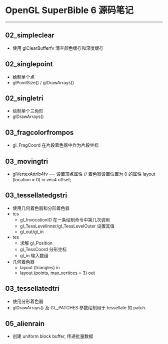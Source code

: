 # OpenGL SuperBible 6 源码笔记
-------------------------------------------
## 02_simpleclear
* 使用 glClearBufferfv 清空颜色缓存和深度缓存

## 02_singlepoint
* 绘制单个点
* glPointSize() / glDrawArrays()

## 02_singletri
* 绘制单个三角形
* glDrawArrays()

## 03_fragcolorfrompos
* gl_FragCoord 在片段着色器中作为片段坐标

## 03_movingtri
* glVertexAttrib4fv --- 设置顶点属性
	// 着色器设置位置为 0 的属性
	layout (location = 0) in vec4 offset;

## 03_tessellatedgstri
* 使用几何着色器和分形着色器
* tcs
	- gl_InvocationID 在一条绘制命令中第几次调用
	- gl_TessLevelInner/gl_TessLevelOuter 设置其值
	- gl_out/gl_in
* tes
	- 求解 gl_Position
	- gl_TessCoord 分形坐标
	- gl_in 输入数组
* 几何着色器
	- layout (triangles) in
	- layout (points, max_vertices = 3) out

## 03_tessellatedtri
* 使用分形着色器
* glDrawArrays() 及 GL_PATCHES 参数绘制用于 tessellate 的 patch.

## 05_alienrain
* 创建 uniform block buffer, 传递批量数据
